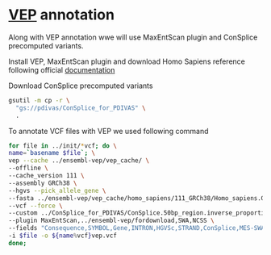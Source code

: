 # [VEP](https://www.ensembl.org/info/docs/tools/vep/index.html) annotation

Along with VEP annotation wwe will use MaxEntScan plugin and ConSplice precomputed variants.

Install VEP, MaxEntScan plugin and download Homo Sapiens reference following official [documentation](https://www.ensembl.org/info/docs/tools/vep/index.html)

Download ConSplice precomputed variants
```bash
gsutil -m cp -r \
  "gs://pdivas/ConSplice_for_PDIVAS" \
  .
```

To annotate VCF files with VEP we used following command
```bash
for file in ../init/*vcf; do \
name=`basename $file`; \
vep --cache ../ensembl-vep/vep_cache/ \
--offline \
--cache_version 111 \
--assembly GRCh38 \
--hgvs --pick_allele_gene \
--fasta ../ensembl-vep/vep_cache/homo_sapiens/111_GRCh38/Homo_sapiens.GRCh38.dna.toplevel.fa.gz \
--vcf --force \
--custom ../ConSplice_for_PDIVAS/ConSplice.50bp_region.inverse_proportion_refo_hg38.bed.gz,ConSplice,bed,overlap,0 \
--plugin MaxEntScan,../ensembl-vep/fordownload,SWA,NCSS \
--fields "Consequence,SYMBOL,Gene,INTRON,HGVSc,STRAND,ConSplice,MES-SWA_acceptor_diff,MES-SWA_acceptor_alt,MES-SWA_donor_diff,MES-SWA_donor_alt" \
-i $file -o ${name%vcf}vep.vcf
done;
```
